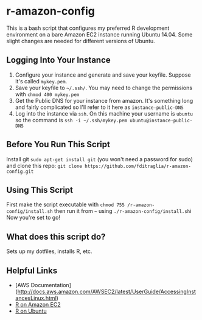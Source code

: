r-amazon-config
===============

This is a bash script that configures my preferred R development environment on a bare Amazon EC2 instance running Ubuntu 14.04.
Some slight changes are needed for different versions of Ubuntu.

Logging Into Your Instance
---------------------------
1. Configure your instance and generate and save your keyfile. 
Suppose it's called ``mykey.pem``.
2. Save your keyfile to ``~/.ssh/``. You may need to change the permissions with ``chmod 400 mykey.pem``
3. Get the Public DNS for your instance from amazon.
It's something long and fairly complicated so I'll refer to it here as ``instance-public-DNS``
4. Log into the instance via ``ssh``. On this machine your username is ``ubuntu`` so the command is ``ssh -i ~/.ssh/mykey.pem ubuntu@instance-public-DNS``

Before You Run This Script
----------------------------
Install git ``sudo apt-get install git`` (you won't need a password for sudo) and clone this repo: ``git clone https://github.com/fditraglia/r-amazon-config.git``

Using This Script
-----------------
First make the script executable with ``chmod 755 /r-amazon-config/install.sh`` then run it from ``~`` using ``./r-amazon-config/install.sh``i
Now you're set to go!

What does this script do?
-------------------------
Sets up my dotfiles, installs R, etc.

Helpful Links
-------------
- [AWS Documentation] (http://docs.aws.amazon.com/AWSEC2/latest/UserGuide/AccessingInstancesLinux.html)
- [R on Amazon EC2](http://www.stat.yale.edu/~jay/EC2/CreateFromScratch.html)
- [R on Ubuntu](http://cran.r-project.org/bin/linux/ubuntu/README)
